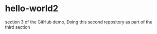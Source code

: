 # hello-world2
section 3 of the GitHub demo,
Doing this second repository as part of the third section
